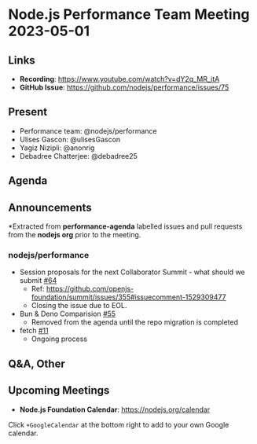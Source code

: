 # Node.js  Performance Team Meeting 2023-05-01

## Links

* **Recording**:  https://www.youtube.com/watch?v=dY2q_MR_itA
* **GitHub Issue**: https://github.com/nodejs/performance/issues/75

## Present

* Performance team: @nodejs/performance
* Ulises Gascon: @ulisesGascon
* Yagiz Nizipli: @anonrig
* Debadree Chatterjee: @debadree25

## Agenda

## Announcements

*Extracted from **performance-agenda** labelled issues and pull requests from the **nodejs org** prior to the meeting.

### nodejs/performance

* Session proposals for the next Collaborator Summit - what should we submit [#64](https://github.com/nodejs/performance/issues/64)
  * Ref: https://github.com/openjs-foundation/summit/issues/355#issuecomment-1529309477
  * Closing the issue due to EOL.
* Bun & Deno Comparision [#55](https://github.com/nodejs/performance/issues/55)
  * Removed from the agenda until the repo migration is completed
* fetch [#11](https://github.com/nodejs/performance/issues/11)
  * Ongoing process


## Q&A, Other

## Upcoming Meetings

* **Node.js Foundation Calendar**: https://nodejs.org/calendar

Click `+GoogleCalendar` at the bottom right to add to your own Google calendar.

